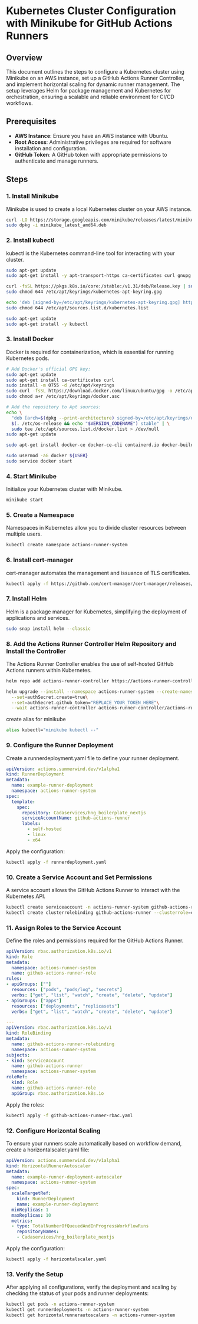 # Kubernetes Cluster Configuration with Minikube for GitHub Actions Runners

## Overview

This document outlines the steps to configure a Kubernetes cluster using Minikube on an AWS instance, set up a GitHub Actions Runner Controller, and implement horizontal scaling for dynamic runner management. The setup leverages Helm for package management and Kubernetes for orchestration, ensuring a scalable and reliable environment for CI/CD workflows.

## Prerequisites

- **AWS Instance**: Ensure you have an AWS instance with Ubuntu.
- **Root Access**: Administrative privileges are required for software installation and configuration.
- **GitHub Token**: A GitHub token with appropriate permissions to authenticate and manage runners.

## Steps

### 1. Install Minikube

Minikube is used to create a local Kubernetes cluster on your AWS instance.

```bash
curl -LO https://storage.googleapis.com/minikube/releases/latest/minikube_latest_amd64.deb
sudo dpkg -i minikube_latest_amd64.deb
```

### 2. Install kubectl
kubectl is the Kubernetes command-line tool for interacting with your cluster.

```bash
sudo apt-get update
sudo apt-get install -y apt-transport-https ca-certificates curl gnupg

curl -fsSL https://pkgs.k8s.io/core:/stable:/v1.31/deb/Release.key | sudo gpg --dearmor -o /etc/apt/keyrings/kubernetes-apt-keyring.gpg
sudo chmod 644 /etc/apt/keyrings/kubernetes-apt-keyring.gpg

echo 'deb [signed-by=/etc/apt/keyrings/kubernetes-apt-keyring.gpg] https://pkgs.k8s.io/core:/stable:/v1.31/deb/ /' | sudo tee /etc/apt/sources.list.d/kubernetes.list
sudo chmod 644 /etc/apt/sources.list.d/kubernetes.list

sudo apt-get update
sudo apt-get install -y kubectl
```

### 3. Install Docker
Docker is required for containerization, which is essential for running Kubernetes pods.

```bash
# Add Docker's official GPG key:
sudo apt-get update
sudo apt-get install ca-certificates curl
sudo install -m 0755 -d /etc/apt/keyrings
sudo curl -fsSL https://download.docker.com/linux/ubuntu/gpg -o /etc/apt/keyrings/docker.asc
sudo chmod a+r /etc/apt/keyrings/docker.asc

# Add the repository to Apt sources:
echo \
  "deb [arch=$(dpkg --print-architecture) signed-by=/etc/apt/keyrings/docker.asc] https://download.docker.com/linux/ubuntu \
  $(. /etc/os-release && echo "$VERSION_CODENAME") stable" | \
  sudo tee /etc/apt/sources.list.d/docker.list > /dev/null
sudo apt-get update
```

```bash
sudo apt-get install docker-ce docker-ce-cli containerd.io docker-buildx-plugin docker-compose-plugin

sudo usermod -aG docker ${USER}
sudo service docker start
```

### 4. Start Minikube
Initialize your Kubernetes cluster with Minikube.

```bash
minikube start
```
### 5. Create a Namespace
Namespaces in Kubernetes allow you to divide cluster resources between multiple users.

```bash
kubectl create namespace actions-runner-system
```
### 6. Install cert-manager
cert-manager automates the management and issuance of TLS certificates.

```bash
kubectl apply -f https://github.com/cert-manager/cert-manager/releases/download/v1.8.2/cert-manager.yaml
```

### 7. Install Helm
Helm is a package manager for Kubernetes, simplifying the deployment of applications and services.

```bash
sudo snap install helm --classic
```

### 8. Add the Actions Runner Controller Helm Repository and Install the Controller
The Actions Runner Controller enables the use of self-hosted GitHub Actions runners within Kubernetes.

```bash
helm repo add actions-runner-controller https://actions-runner-controller.github.io/actions-runner-controller

helm upgrade --install --namespace actions-runner-system --create-namespace\
  --set=authSecret.create=true\
  --set=authSecret.github_token="REPLACE_YOUR_TOKEN_HERE"\
  --wait actions-runner-controller actions-runner-controller/actions-runner-controller
```
create alias for minikube
```bash
alias kubectl="minikube kubectl --"
```

### 9. Configure the Runner Deployment
Create a runnerdeployment.yaml file to define your runner deployment.

```yaml
apiVersion: actions.summerwind.dev/v1alpha1
kind: RunnerDeployment
metadata:
  name: example-runner-deployment
  namespace: actions-runner-system
spec:
  template:
    spec:
      repository: Cadaservices/hng_boilerplate_nextjs
      serviceAccountName: github-actions-runner
      labels:
        - self-hosted
        - linux
        - x64
```

Apply the configuration:

```bash
kubectl apply -f runnerdeployment.yaml
```

### 10. Create a Service Account and Set Permissions
A service account allows the GitHub Actions Runner to interact with the Kubernetes API.

```bash
kubectl create serviceaccount -n actions-runner-system github-actions-runner
kubectl create clusterrolebinding github-actions-runner --clusterrole=cluster-admin --serviceaccount=actions-runner-system:github-actions-runner
```

### 11. Assign Roles to the Service Account
Define the roles and permissions required for the GitHub Actions Runner.

```yaml
apiVersion: rbac.authorization.k8s.io/v1
kind: Role
metadata:
  namespace: actions-runner-system
  name: github-actions-runner-role
rules:
- apiGroups: [""]
  resources: ["pods", "pods/log", "secrets"]
  verbs: ["get", "list", "watch", "create", "delete", "update"]
- apiGroups: ["apps"]
  resources: ["deployments", "replicasets"]
  verbs: ["get", "list", "watch", "create", "delete", "update"]

---
apiVersion: rbac.authorization.k8s.io/v1
kind: RoleBinding
metadata:
  name: github-actions-runner-rolebinding
  namespace: actions-runner-system
subjects:
- kind: ServiceAccount
  name: github-actions-runner
  namespace: actions-runner-system
roleRef:
  kind: Role
  name: github-actions-runner-role
  apiGroup: rbac.authorization.k8s.io
```

Apply the roles:
```bash
kubectl apply -f github-actions-runner-rbac.yaml
```

### 12. Configure Horizontal Scaling
To ensure your runners scale automatically based on workflow demand, create a horizontalscaler.yaml file:

```yaml
apiVersion: actions.summerwind.dev/v1alpha1
kind: HorizontalRunnerAutoscaler
metadata:
  name: example-runner-deployment-autoscaler
  namespace: actions-runner-system
spec:
  scaleTargetRef:
    kind: RunnerDeployment
    name: example-runner-deployment
  minReplicas: 1
  maxReplicas: 10
  metrics:
  - type: TotalNumberOfQueuedAndInProgressWorkflowRuns
    repositoryNames:
    - Cadaservices/hng_boilerplate_nextjs
```
Apply the configuration:

```bash
kubectl apply -f horizontalscaler.yaml
```

### 13. Verify the Setup
After applying all configurations, verify the deployment and scaling by checking the status of your pods and runner deployments:

```bash
kubectl get pods -n actions-runner-system
kubectl get runnerdeployments -n actions-runner-system
kubectl get horizontalrunnerautoscalers -n actions-runner-system
```
